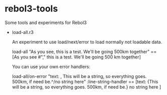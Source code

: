 rebol3-tools
============

Some tools and experiments for Rebol3

*  load-all.r3
   
   An experiment to use load/next/error to load normally not loadable data.
   
      load-all "As you see, this is a test. We'll be going 500km together"
      == [As you see #"," this is a test. We'll be going 500 km together]
   
   You can use your own error handlers:

      load-all/on-error "text: , This will be a string, so everything goes. 500km, if need be.^/no string here" :line-string-handler
      == [text: {This will be a string, so everything goes. 500km, if need be.}
	  no string here
      ]
